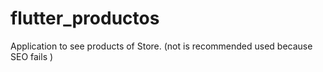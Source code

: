# flutter_productos
Application to see products of Store. (not is recommended used because SEO fails )

